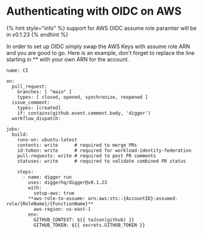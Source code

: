 # Authenticating with OIDC on AWS

{% hint style="info" %}
support for AWS OIDC assume role paramter will be in v0.1.23
{% endhint %}

In order to set up OIDC simply swap the AWS Keys with assume role ARN and you are good to go. Here is an example, don't forget to replace the line starting in \*\* with your own ARN for the account.

```
name: CI

on:
  pull_request:
    branches: [ "main" ]
    types: [ closed, opened, synchronize, reopened ]
  issue_comment:
    types: [created]
    if: contains(github.event.comment.body, 'digger')
  workflow_dispatch:

jobs:
  build:
    runs-on: ubuntu-latest
    contents: write      # required to merge PRs
    id-token: write      # required for workload-identity-federation
    pull-requests: write # required to post PR comments
    statuses: write      # required to validate combined PR status

    steps:
      - name: digger run
        uses: diggerhq/digger@v0.1.23
        with:
          setup-aws: true
        **aws-role-to-assume: arn:aws:sts::{AccountID}:assumed-role/{RoleName}/{FunctionName}**
          aws-region: us-east-1
        env:
          GITHUB_CONTEXT: ${{ toJson(github) }}
          GITHUB_TOKEN: ${{ secrets.GITHUB_TOKEN }}
```
